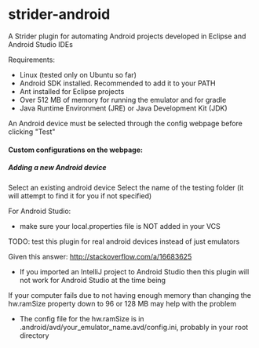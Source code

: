 # strider-android

A Strider plugin for automating Android projects developed in Eclipse and Android Studio IDEs

Requirements:
*  Linux (tested only on Ubuntu so far)
*  Android SDK installed. Recommended to add it to your PATH
*  Ant installed for Eclipse projects
*  Over 512 MB of memory for running the emulator and for gradle
*  Java Runtime Environment (JRE) or Java Development Kit (JDK)


An Android device must be selected through the config webpage before clicking "Test"

#### Custom configurations on the webpage:

##### Adding a new Android device
Select an existing android device
Select the name of the testing folder (it will attempt to find it for you if not specified)

For Android Studio:
*  make sure your local.properties file is NOT added in your VCS

TODO: test this plugin for real android devices instead of just emulators

Given this answer: http://stackoverflow.com/a/16683625
*  If you imported an IntelliJ project to Android Studio then this plugin will not work for Android Studio at the time being

If your computer fails due to not having enough memory than changing the hw.ramSize property down to 96 or 128 MB may help with the problem
*  The config file for the hw.ramSize is in .android/avd/your_emulator_name.avd/config.ini, probably in your root directory
